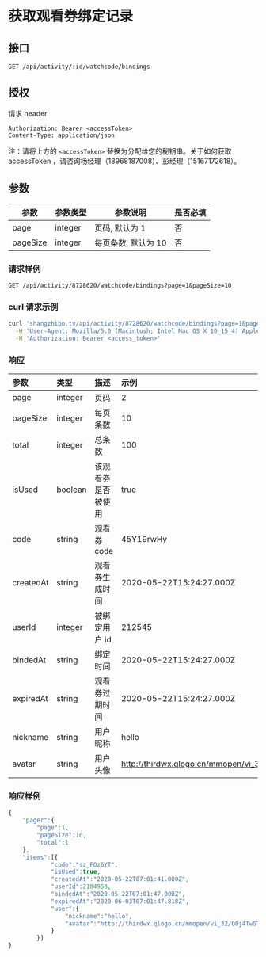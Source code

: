 # 获取观看券绑定记录

## 接口

```http
GET /api/activity/:id/watchcode/bindings
```

## 授权

请求 header

```http
Authorization: Bearer <accessToken>
Content-Type: application/json
```

注：请将上方的 `<accessToken>` 替换为分配给您的秘钥串。关于如何获取 accessToken ，请咨询杨经理（18968187008）、彭经理（15167172618）。

## 参数

| 参数     | 参数类型 | 参数说明            | 是否必填 |
| -------- | -------- | ------------------- | -------- |
| page     | integer  | 页码, 默认为 1      | 否       |
| pageSize | integer  | 每页条数, 默认为 10 | 否       |

### 请求样例

```http
GET /api/activity/8728620/watchcode/bindings?page=1&pageSize=10
```

### curl 请求示例

```bash
curl 'shangzhibo.tv/api/activity/8728620/watchcode/bindings?page=1&pageSize=10' \
  -H 'User-Agent: Mozilla/5.0 (Macintosh; Intel Mac OS X 10_15_4) AppleWebKit/537.36 (KHTML, like Gecko) Chrome/83.0.4103.61 Safari/537.36' \
  -H 'Authorization: Bearer <access_token>'
```

### 响应

| 参数      | 类型    | 描述               | 示例                                                                                                                                  |
| :-------- | :------ | :----------------- | :------------------------------------------------------------------------------------------------------------------------------------ |
| page      | integer | 页码               | 2                                                                                                                                     |
| pageSize  | integer | 每页条数           | 10                                                                                                                                    |
| total     | integer | 总条数             | 100                                                                                                                                   |
| isUsed    | boolean | 该观看券是否被使用 | true                                                                                                                                  |
| code      | string  | 观看券 code        | 45Y19rwHy                                                                                                                             |
| createdAt | string  | 观看券生成时间     | 2020-05-22T15:24:27.000Z                                                                                                              |
| userId    | integer | 被绑定用户 id      | 212545                                                                                                                                |
| bindedAt  | string  | 绑定时间           | 2020-05-22T15:24:27.000Z                                                                                                              |
| expiredAt | string  | 观看券过期时间     | 2020-05-22T15:24:27.000Z                                                                                                              |
| nickname  | string  | 用户昵称           | hello                                                                                                                                 |
| avatar    | string  | 用户头像           | http://thirdwx.qlogo.cn/mmopen/vi_32/Q0j4TwGTfTJdhX8EJDyyxX3NHRRqu30ia6ibCdft438GpiayNiaO2NYoKxiaCQCQIx0GMu3CKvN0jHu1lzNWufaS9ibA/132 |

### 响应样例

```javascript
{
    "pager":{
        "page":1,
        "pageSize":10,
        "total":1
    },
    "items":[{
            "code":"sz_FOz6YT",
            "isUsed":true,
            "createdAt":"2020-05-22T07:01:41.000Z",
            "userId":2184958,
            "bindedAt":"2020-05-22T07:01:47.000Z",
            "expiredAt":"2020-06-03T07:01:47.818Z",
            "user":{
                "nickname":"hello",
                "avatar":"http://thirdwx.qlogo.cn/mmopen/vi_32/Q0j4TwGTfTJdhX8EJDyyxX3NHRRqu30ia6ibCdft438GpiayNiaO2NYoKxiaCQCQIx0GMu3CKvN0jHu1lzNWufaS9ibA/132"
            }
        }]
}
```
